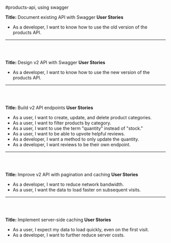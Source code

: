 #products-api, using swagger

**Title:** Document existing API with Swagger
**User Stories**
* As a developer, I want to know how to use the old version of the products API.
---
<br>
<br>

**Title:** Design v2 API with Swagger
**User Stories**
* As a developer, I want to know how to use the new version of the products API.
---
<br>
<br>

**Title:** Build v2 API endpoints
**User Stories**
* As a user, I want to create, update, and delete product categories.
* As a user, I want to filter products by category.
* As a user, I want to use the term "quantity" instead of "stock."
* As a user, I want to be able to upvote helpful reviews.
* As a developer, I want a method to only update the quantity.
* As a developer, I want reviews to be their own endpoint.
---
<br>
<br>

**Title:** Improve v2 API with pagination and caching
**User Stories**
* As a developer, I want to reduce network bandwidth.
* As a user, I want the data to load faster on subsequent visits.
---
<br>
<br>

**Title:** Implement server-side caching
**User Stories**
* As a user, I expect my data to load quickly, even on the first visit.
* As a developer, I want to further reduce server costs.






